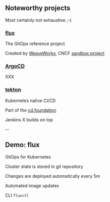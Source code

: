 ## Noteworthy projects

Most certainly not exhaustive ;-)

### [flux](https://fluxcd.io/)

The GitOps reference project

Created by [WeaveWorks](https://www.weave.works/), CNCF [sandbox project](https://www.cncf.io/sandbox-projects/)

### [ArgoCD](https://argoproj.github.io/argo-cd/)

XXX

### [tekton](https://tekton.dev/)

Kubernetes native CI/CD

Part of the [cd.foundation](https://cd.foundation/)

Jenkins X builds on top

--

## Demo: flux

GitOps for Kubernetes

Cluster state is stored in git repository

Changes are deployed automatically every 5m

Automated image updates

CLI `fluxctl`
